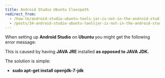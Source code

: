 ```yaml
---
title: Android Studio Ubuntu Classpath
redirect_from:
  - /how-to/android-studio-ubuntu-tools-jar-is-not-in-the-android-studio-classpath-please-ensure-java_home-points-to-jdk-rather-than-jre/
  - /posts/34-android-studio-ubuntu-toolsjar-is-not-in-the-android-studio-classpath-please-ensure-javahome-points-to-jdk-rather-than-jre/
---
```


When setting up&nbsp;<strong>Android Studio</strong> on <b>Ubuntu&nbsp;</b>you might get the following error message:

<script src="https://gist.github.com/maxmumford/7719073.js"></script>

This is caused by having&nbsp;<strong>JAVA JRE&nbsp;</strong>installed&nbsp;<strong>as opposed to JAVA JDK.</strong>

The solution is simple:

<ul>
	<li><strong>sudo apt-get install openjdk-7-jdk</strong></li>
</ul>
